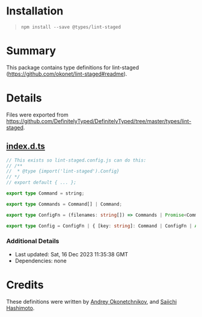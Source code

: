 # Installation
> `npm install --save @types/lint-staged`

# Summary
This package contains type definitions for lint-staged (https://github.com/okonet/lint-staged#readme).

# Details
Files were exported from https://github.com/DefinitelyTyped/DefinitelyTyped/tree/master/types/lint-staged.
## [index.d.ts](https://github.com/DefinitelyTyped/DefinitelyTyped/tree/master/types/lint-staged/index.d.ts)
````ts
// This exists so lint-staged.config.js can do this:
// /**
//  * @type {import('lint-staged').Config}
// */
// export default { ... };

export type Command = string;

export type Commands = Command[] | Command;

export type ConfigFn = (filenames: string[]) => Commands | Promise<Commands>;

export type Config = ConfigFn | { [key: string]: Command | ConfigFn | Array<Command | ConfigFn> };

````

### Additional Details
 * Last updated: Sat, 16 Dec 2023 11:35:38 GMT
 * Dependencies: none

# Credits
These definitions were written by [Andrey Okonetchnikov](https://github.com/okonet), and [Saiichi Hashimoto](https://github.com/saiichihashimoto).
